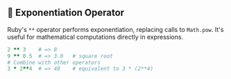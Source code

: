 ## 🎲 Exponentiation Operator
Ruby's `**` operator performs exponentiation, replacing calls to `Math.pow`. It's useful for mathematical computations directly in expressions.

```ruby
2 ** 3    # => 8
9 ** 0.5  # => 3.0   # square root
# Combine with other operators
3 * 2**4  # => 48    # equivalent to 3 * (2**4)
```